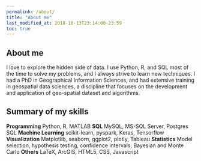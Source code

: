 ```yaml
---
permalink: /about/
title: "About me"
last_modified_at: 2018-10-13T23:14:00-23:59
toc: true
---
```


## About me 

I love to explore the hidden side of data. I use Python, R, and SQL most of the time to solve my problems, and I always strive to learn new techniques. I had a PhD in Geographical Information Sciences, and had extensive training in geospatial data sciences, a discipline that focuses on the development and application of geo-spatial dataset and algorithms. 

## Summary of my skills

**Programming**
Python, R, MATLAB
**SQL**
MySQL, MS-SQL Server, Postgres SQL
**Machine Learning**
scikit-learn, pyspark, Keras, Tensorflow
**Visualization**
Matplotlib, seaborn, ggplot2, plotly, Tableau
**Statistics**
Model selection, hypothesis testing, confidence intervals, Bayesian and Monte Carlo
**Others**
LaTeX, ArcGIS, HTML5, CSS, Javascript